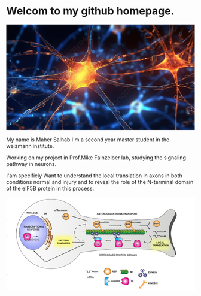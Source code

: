 # Welcom to my github homepage.

![](/neuron1.jpg)

 My name is Maher Salhab I'm a second year master student in  the weizmann institute.
 
 Working on my project in Prof.Mike Fainzelber lab, studying the signaling pathway in neurons.

I'am specificly Want to understand the local translation in axons in both conditions normal and injury and to reveal the role of the N-terminal domain of the eIF5B protein in this process.

 
  
   ![](/local.png) 


